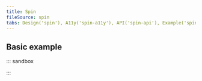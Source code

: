 ```yaml
---
title: Spin
fileSource: spin
tabs: Design('spin'), A11y('spin-a11y'), API('spin-api'), Example('spin-code'), Changelog('spin-changelog')
---
```


## Basic example

::: sandbox

<script lang="tsx">
  export Demo from './examples/basic_example.tsx';
</script>

:::

